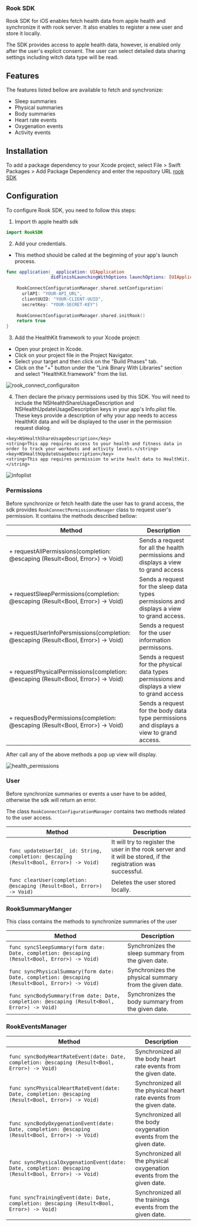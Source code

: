### Rook SDK

Rook SDK for iOS enables fetch health data from apple health and synchronize it with rook server. It also enables to register a new user and store it locally.

The SDK provides access to apple health data, however, is enabled only after the user's explicit consent. The user can select detailed data sharing settings including witch data type will be read.

## Features

The features listed bellow are available to fetch and synchronize:

- Sleep summaries
- Physical summaries
- Body summaries
- Heart rate events
- Oxygenation events
- Activity events

## Installation

To add a package dependency to your Xcode project, select File > Swift Packages > Add Package Dependency and enter the repository URL [rook SDK](https://github.com/RookeriesDevelopment/rook-ios-transmission-sdk)

## Configuration

To configure Rook SDK, you need to follow this steps:

1. Import th apple health sdk

```swift
import RookSDK
```

2. Add your credentials. 
 - This method should be called at the beginning of your app's launch process.

```swift
func application(_ application: UIApplication
                 didFinishLaunchingWithOptions launchOptions: [UIApplication.LaunchOptionsKey : Any]? = nil) -> Bool {
    
    RookConnectConfigurationManager.shared.setConfiguration(
      urlAPI: "YOUR-API_URL",
      clientUUID: "YOUR-CLIENT-UUID",
      secretKey: "YOUR-SECRET-KEY")
    
    RookConnectConfigurationManager.shared.initRook()
    return true
}
```

3. Add the HealthKit framework to your Xcode project:

- Open your project in Xcode.
- Click on your project file in the Project Navigator.
- Select your target and then click on the "Build Phases" tab.
- Click on the "+" button under the "Link Binary With Libraries" section and select "HealthKit.framework" from the list.

![rook_connect_configuraiton](rook_connect_configuraiton.gif)

4. Then declare the privacy permissions used by this SDK. You will need to include the NSHealthShareUsageDescription and NSHealthUpdateUsageDescription keys in your app's Info.plist file. These keys provide a description of why your app needs to access HealthKit data and will be displayed to the user in the permission request dialog.

```text
<key>NSHealthShareUsageDescription</key>
<string>This app requires access to your health and fitness data in order to track your workouts and activity levels.</string>
<key>NSHealthUpdateUsageDescription</key>
<string>This app requires permission to write healt data to HealthKit.</string>
```

![infoplist](infoplist.png)

### Permissions

Before synchronize or fetch health date the user has to grand access, the sdk provides `RookConnectPermissionsManager` class to request user's permission. It contains the methods described bellow:

| Method | Description |
| ----- | ----- |
|  + requestAllPermissions(completion: @escaping (Result<Bool, Error>) -> Void)| Sends a request for all the health permissions and displays a view to grand access |
| + requestSleepPermissions(completion: @escaping (Result<Bool, Error>) -> Void) | Sends a request for the sleep data types permissions and displays a view to grand access. |
| + requestUserInfoPersmissions(completion: @escaping (Result<Bool, Error>) -> Void) | Sends a request for the user information permissons. |
| + requestPhysicalPermissions(completion: @escaping (Result<Bool, Error>) -> Void) | Sends a request for the physical data types permissions and displays a view to grand access |
| + requesBodyPermissions(completion: @escaping (Result<Bool, Error>) -> Void) | Sends a request for the body data type permissions and displays a view to grand access. |

After call any of the above methods a pop up view will display.

![health_permissions](health_permissions.png)

### User

Before synchronize summaries or events a user have to be added, otherwise the sdk will return an error.

The class `RookConnectConfigurationManager` contains two methods related to the user access.

| Method | Description |
| ----- | ----- |
| `func updateUserId(_ id: String, completion: @escaping (Result<Bool, Error>) -> Void)` | It will try to register the user in the rook server and it will be stored, if the registration was successful. |
| `func clearUser(completion: @escaping (Result<Bool, Error>) -> Void)` | Deletes the user stored locally. |

### RookSummaryManger

This class contains the methods to synchronize summaries of the user

| Method | Description |
| ----- | ----- |
| `func syncSleepSummary(form date: Date, completion: @escaping (Result<Bool, Error>) -> Void)` | Synchronizes the sleep summary from the given date. |
| `func syncPhysicalSummary(form date: Date, completion: @escaping (Result<Bool, Error>) -> Void)` | Synchronizes the physical summary from the given date. |
| `func syncBodySummary(from date: Date, completion: @escaping (Result<Bool, Error>) -> Void)` | Synchronizes the body summary from the given date. |

### RookEventsManager

| Method | Description |
| ----- | ----- |
| `func syncBodyHeartRateEvent(date: Date, completion: @escaping (Result<Bool, Error>) -> Void)` | Synchronized all the body heart rate events from the given date. |
| `func syncPhysicalHeartRateEvent(date: Date, completion: @escaping (Result<Bool, Error>) -> Void)` | Synchronized all the physical heart rate events from the given date. |
| `func syncBodyOxygenationEvent(date: Date, completion: @escaping (Result<Bool, Error>) -> Void)` | Synchronized all the body oxygenation events from the given date. |
| `func syncPhysicalOxygenationEvent(date: Date, completion: @escaping (Result<Bool, Error>) -> Void)` | Synchronized all the physical oxygenation events from the given date. |
| `func syncTrainingEvent(date: Date, completion: @escaping (Result<Bool, Error>) -> Void)` | Synchronized all the trainings events from the given date. |